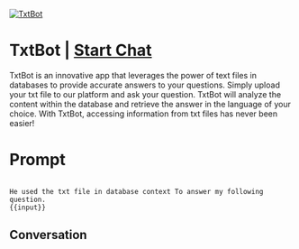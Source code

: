 
[![TxtBot](https://flow-prompt-covers.s3.us-west-1.amazonaws.com/icon/Flat/i1.png)](https://gptcall.net/chat.html?data=%7B%22contact%22%3A%7B%22id%22%3A%22S0gR5CFvCWCBk4gOk_Oj2%22%2C%22flow%22%3Atrue%7D%7D)
# TxtBot | [Start Chat](https://gptcall.net/chat.html?data=%7B%22contact%22%3A%7B%22id%22%3A%22S0gR5CFvCWCBk4gOk_Oj2%22%2C%22flow%22%3Atrue%7D%7D)
TxtBot is an innovative app that leverages the power of text files in databases to provide accurate answers to your questions. Simply upload your txt file to our platform and ask your question. TxtBot will analyze the content within the database and retrieve the answer in the language of your choice. With TxtBot, accessing information from txt files has never been easier!

# Prompt

```

He used the txt file in database context To answer my following question.
{{input}}  
```

## Conversation




